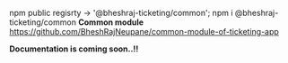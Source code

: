  npm public regisrty -> '@bheshraj-ticketing/common';
 npm i @bheshraj-ticketing/common
**Common module**
https://github.com/BheshRajNeupane/common-module-of-ticketing-app


**Documentation is coming soon..!!**
